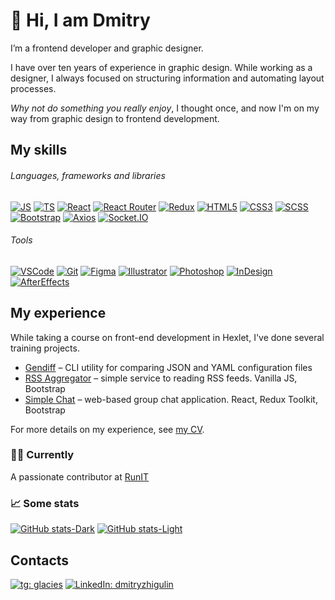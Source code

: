 # 👋 Hi, I am Dmitry

I’m a frontend developer and graphic designer.

I have over ten years of experience in graphic design. While working as a designer, I always focused on structuring information and automating layout processes.

_Why not do something you really enjoy_, I thought once, and now I'm on my way from graphic design to frontend development.

## My skills

###### Languages, frameworks and libraries
[![JS][JS-badge]][JS-url]
[![TS][TS-badge]][TS-url]
[![React][React-badge]][React-url]
[![React Router][ReactRouter-badge]][ReactRouter-url]
[![Redux][Redux-badge]][Redux-url]
[![HTML5][HTML-badge]][HTML-url]
[![CSS3][CSS-badge]][CSS-url]
[![SCSS][SCSS-badge]][SCSS-url]
[![Bootstrap][Bootstrap-badge]][Bootstrap-url]
[![Axios][Axios-badge]][Axios-url]
[![Socket.IO][Socket.IO-badge]][Socket.IO-url]

###### Tools

[![VSCode][VSCode-badge]][VSCode-url]
[![Git][Git-badge]][Git-url]
[![Figma][Figma-badge]][Figma-url]
[![Illustrator][Illustrator-badge]][Illustrator-url]
[![Photoshop][Photoshop-badge]][Photoshop-url]
[![InDesign][InDesign-badge]][InDesign-url]
[![AfterEffects][AfterEffects-badge]][AfterEffects-url]

## My experience

While taking a course on front-end development in Hexlet, I've done several training projects.

- [Gendiff](https://github.com/faciledictu/gendiff) – CLI utility for comparing JSON and YAML configuration files
- [RSS Aggregator](https://github.com/faciledictu/rss-aggregator) – simple service to reading RSS feeds. Vanilla JS, Bootstrap
- [Simple Chat](https://github.com/faciledictu/simple-chat) – web-based group chat application. React, Redux Toolkit, Bootstrap

For more details on my experience, see [my CV](https://cv.hexlet.io/resumes/1279).

### 👨‍💻 Currently

A passionate contributor at [RunIT](https://github.com/hexlet-rus/runit)

### 📈 Some stats

[![GitHub stats-Dark](https://github-readme-stats.vercel.app/api?username=faciledictu&show_icons=true&theme=dark&border_color=333#gh-dark-mode-only)](https://github.com/faciledictu/github-readme-stats#gh-dark-mode-only)
[![GitHub stats-Light](https://github-readme-stats.vercel.app/api?username=faciledictu&show_icons=true&theme=default#gh-light-mode-only)](https://github.com/faciledictu/github-readme-stats#gh-light-mode-only)

## Contacts
[![tg: glacies][Telegram-badge]][Telegram-url]
[![LinkedIn: dmitryzhigulin][LinkedIn-badge]][LinkedIn-url]

[JS-badge]: https://img.shields.io/badge/JavaScript-222?style=for-the-badge&logo=javascript
[JS-url]: https://www.w3schools.com/js

[TS-badge]: https://img.shields.io/badge/TypeScript-222?style=for-the-badge&logo=typescript
[TS-url]: https://www.typescriptlang.org

[React-badge]: https://img.shields.io/badge/React-222?style=for-the-badge&logo=react
[React-url]: https://react.dev

[ReactRouter-badge]: https://img.shields.io/badge/React_Router-222?style=for-the-badge&logo=react-router
[ReactRouter-url]: https://reactrouter.com

[Redux-badge]: https://img.shields.io/badge/Redux-222?style=for-the-badge&logo=redux&logoColor=764abc
[Redux-url]: https://redux.js.org

[HTML-badge]: https://img.shields.io/badge/HTML5-222?style=for-the-badge&logo=html5
[HTML-url]: https://www.w3schools.com/html

[CSS-badge]: https://img.shields.io/badge/CSS3-222?style=for-the-badge&logo=css3&logoColor=1572B6
[CSS-url]: https://www.w3schools.com/css

[SCSS-badge]: https://img.shields.io/badge/SCSS-222?style=for-the-badge&logo=sass
[SCSS-url]: https://sass-lang.com

[Bootstrap-badge]: https://img.shields.io/badge/Bootstrap-222?style=for-the-badge&logo=bootstrap
[Bootstrap-url]: https://getbootstrap.com

[Socket.IO-badge]: https://img.shields.io/badge/Socket.IO-222?style=for-the-badge&logo=Socket.IO
[Socket.IO-url]: https://socket.io

[Axios-badge]: https://img.shields.io/badge/Axios-222?style=for-the-badge&logo=i18next
[Axios-url]: https://axios-http.com

[VSCode-badge]: https://img.shields.io/badge/VSCode-222?style=flat-square&logo=visualStudioCode&logoColor=007ACC
[VSCode-url]: https://code.visualstudio.com

[Git-badge]: https://img.shields.io/badge/Git-222?style=flat-square&logo=git
[Git-url]: https://git-scm.com

[Figma-badge]: https://img.shields.io/badge/Figma-222?style=flat-square&logo=Figma
[Figma-url]: https://www.figma.com

[Illustrator-badge]: https://img.shields.io/badge/Illustrator-222?style=flat-square&logo=AdobeIllustrator
[Illustrator-url]: https://www.adobe.com/products/illustrator.html

[Photoshop-badge]: https://img.shields.io/badge/Photoshop-222?style=flat-square&logo=AdobePhotoshop
[Photoshop-url]: https://www.adobe.com/products/photoshop.html

[InDesign-badge]: https://img.shields.io/badge/InDesign-222?style=flat-square&logo=AdobeInDesign
[InDesign-url]: https://www.adobe.com/products/indesign.html

[AfterEffects-badge]: https://img.shields.io/badge/AfterEffects-222?style=flat-square&logo=AdobeAfterEffects
[AfterEffects-url]: https://www.adobe.com/products/aftereffects.html

[Telegram-badge]: https://img.shields.io/badge/glacies-ffffff?style=flat-square&logo=Telegram
[Telegram-url]: https://t.me/glacies

[LinkedIn-badge]: https://img.shields.io/badge/dmitryzhigulin-ffffff?style=flat-square&logo=LinkedIn&logoColor=blue

[LinkedIn-url]: https://linkedin.com/in/dmitryzhigulin
